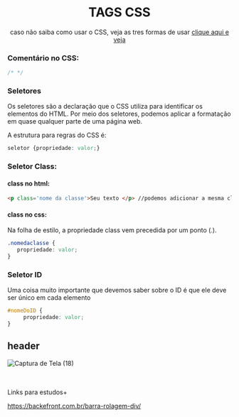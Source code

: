 <div align="center">
   <h1> TAGS CSS </h1>
<p> caso não saiba como usar o CSS, veja as tres formas de usar <a href="comoAdicionarCSS.md"> clique aqui e veja </a> </p> </div>

### Comentário no CSS: 
~~~css
/* */
~~~

### Seletores

Os seletores são a declaração que o CSS utiliza para identificar os elementos do HTML. Por meio dos seletores, podemos aplicar a formatação em quase qualquer parte de uma página web.

A estrutura para regras do CSS é:

~~~css
seletor {propriedade: valor;}
~~~

### Seletor Class:

#### class no html:

~~~html
<p class='nome da classe'>Seu texto </p> //podemos adicionar a mesma class em vários elementos!
~~~

#### class no css:
Na folha de estilo, a propriedade class vem precedida por um ponto (.).

~~~css
.nomedaclasse { 
   propriedade: valor;
}
~~~

### Seletor ID

Uma coisa muito importante que devemos saber sobre o ID é que ele deve ser único em cada elemento

~~~css
#nomeDoID {
     propriedade: valor;
}
~~~

## header

![Captura de Tela (18)](https://user-images.githubusercontent.com/99969693/206040803-dbbf88c6-d451-4d6d-955f-b9b911bdb0ca.png)




<br><br>Links para estudos+

https://backefront.com.br/barra-rolagem-div/
